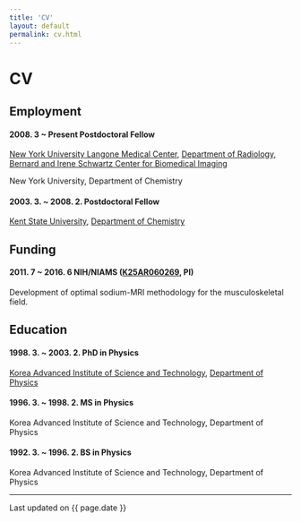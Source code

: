```yaml
---
title: 'CV'
layout: default
permalink: cv.html
---
```


# CV

## Employment

#### 2008. 3 ~ Present  Postdoctoral Fellow
[New York University Langone Medical Center](https://med.nyu.edu), [Department of Radiology](https://med.nyu.edu/radiology/), [Bernard and Irene Schwartz Center for Biomedical Imaging](https://med.nyu.edu/radiology/research/center-biomedical-imaging/)

New York University, Department of Chemistry


#### 2003. 3. ~ 2008. 2.  Postdoctoral Fellow
[Kent State University](https://www.kent.edu), [Department of Chemistry](https://www.kent.edu/chemistry)


## Funding

#### 2011. 7 ~ 2016. 6   NIH/NIAMS ([K25AR060269](https://projectreporter.nih.gov/project_info_description.cfm?aid=8687594&icde=22100551), PI)
Development of optimal sodium-MRI methodology for the musculoskeletal field.

## Education

#### 1998. 3. ~ 2003. 2.    PhD in Physics
[Korea Advanced Institute of Science and Technology](http://www.kaist.edu/),
[Department of Physics](http://physics.kaist.ac.kr)

#### 1996. 3. ~ 1998. 2.    MS in Physics
Korea Advanced Institute of Science and Technology,
Department of Physics

#### 1992. 3. ~ 1996. 2.    BS in Physics
Korea Advanced Institute of Science and Technology,
Department of Physics

---
Last updated on {{ page.date }}
